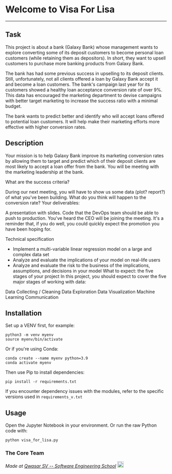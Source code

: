 # Welcome to Visa For Lisa
***

## Task
This project is about a bank (Galaxy Bank) whose management wants to explore converting some of its deposit customers to become personal loan customers (while retaining them as depositors). In short, they want to upsell customers to purchase more banking products from Galaxy Bank.

The bank has had some previous success in upselling to its deposit clients. Still, unfortunately, not all clients offered a loan by Galaxy Bank accept it and become a loan customers. The bank's campaign last year for its customers showed a healthy loan acceptance conversion rate of over 9%. This data has encouraged the marketing department to devise campaigns with better target marketing to increase the success ratio with a minimal budget.

The bank wants to predict better and identify who will accept loans offered to potential loan customers. It will help make their marketing efforts more effective with higher conversion rates.

## Description
Your mission is to help Galaxy Bank improve its marketing conversion rates by allowing them to target and predict which of their deposit clients are most likely to accept a loan offer from the bank. You will be meeting with the marketing leadership at the bank.

What are the success criteria?

During our next meeting, you will have to show us some data (plot? report?) of what you've been building.
What do you think will happen to the conversion rate?
Your deliverables:

A presentation with slides.
Code that the DevOps team should be able to push to production.
You've heard the CEO will be joining the meeting. It's a reminder that, if you do well, you could quickly expect the promotion you have been hoping for.

Technical specification
- Implement a multi-variable linear regression model on a large and complex data set
- Analyze and evaluate the implications of your model on real-life users
- Analyze and evaluate the risk to the business of the implications, assumptions, and decisions in your model
What to expect: the five stages of your project
In this project, you should expect to cover the five major stages of working with data:

Data Collecting / Cleaning
Data Exploration
Data Visualization
Machine Learning
Communication

## Installation
Set up a VENV first, for example:
```
python3 -m venv myenv
source myenv/bin/activate
```
Or if you're using Conda:
```
conda create --name myenv python=3.9
conda activate myenv
```
Then use Pip to install dependencies:
```
pip install -r requirements.txt
```
If you encounter dependency issues with the modules, refer to the specific versions used in `requirements_v.txt`

## Usage
Open the Jupyter Notebook in your environment. Or run the raw Python code with:
```
python visa_for_lisa.py
```

### The Core Team


<span><i>Made at <a href="https://qwasar.io">Qwasar SV -- Software Engineering School</a></i></span>
<span><img alt="Qwasar SV -- Software Engineering School's Logo" src="https://storage.googleapis.com/qwasar-public/qwasar-logo_50x50.png" width="20px" /></span>

